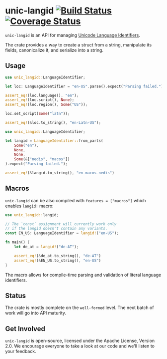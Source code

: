 # unic-langid [![Build Status](https://travis-ci.org/zbraniecki/unic-locale.svg?branch=master)](https://travis-ci.org/zbraniecki/unic-locale) [![Coverage Status](https://coveralls.io/repos/github/zbraniecki/unic-locale/badge.svg?branch=master)](https://coveralls.io/github/zbraniecki/unic-locale?branch=master)

`unic-langid` is an API for managing [Unicode Language Identifiers](http://unicode.org/reports/tr35/#Unicode_language_identifier).

The crate provides a way to create a struct from a string, manipulate its fields, canonicalize it, and serialize into a string.

Usage
-----

```rust
use unic_langid::LanguageIdentifier;

let loc: LanguageIdentifier = "en-US".parse().expect("Parsing failed.");

assert_eq!(loc.language(), "en");
assert_eq!(loc.script(), None);
assert_eq!(loc.region(), Some("US"));

loc.set_script(Some("latn"));

assert_eq!(&loc.to_string(), "en-Latn-US");
```

```rust
use unic_langid::LanguageIdentifier;

let langid = LanguageIdentifier::from_parts(
    Some("en"),
    None,
    None,
    Some(&["nedis", "macos"])
).expect("Parsing failed.");

assert_eq!(&langid.to_string(), "en-macos-nedis")
```

Macros
------

`unic-langid` can be also compiled with `features = ["macros"]` which enables `langid!` macro:

```rust
use unic_langid::langid;

// The `const` assignment will currently work only
// if the langid doesn't contain any variants.
const EN_US: LanguageIdentifier = langid!("en-US");

fn main() {
    let de_at = langid!("de-AT");

    assert_eq!(&de_at.to_string(), "de-AT")
    assert_eq!(&EN_US.to_string(), "en-US")
}
```

The macro allows for compile-time parsing and validation of literal language identifiers.

Status
------

The crate is mostly complete on the `well-formed` level. The next batch of work will go into
API maturity.

Get Involved
------------

`unic-langid` is open-source, licensed under the Apache License, Version 2.0.  We
encourage everyone to take a look at our code and we'll listen to your
feedback.
